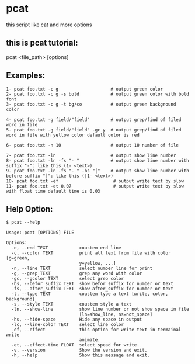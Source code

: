 # pcat
this script like cat and more options

## this is pcat tutorial:

pcat <file_path> [options]

## Examples:
    1- pcat foo.txt -c g                    # output green color
    2- pcat foo.txt -c g -s bold            # output green color with bold font
    3- pcat foo.txt -c g -t bg/co           # output green background color

    4- pcat foo.txt -g field/"field"        # output grep/find of filed word in file
    5- pcat foo.txt -g field/"field" -gc y  # output grep/find of filed word in file with yellow color default color is red
    
    6- pcat foo.txt -n 10                   # output 10 number of file
    
    7- pcat foo.txt -ln                     # output show line number
    8- pcat foo.txt -ln -fs "- "            # output show line number with suffix "-": like this (1- <text>)
    9- pcat foo.txt -ln -fs "- " -bs "│"    # output show line number with before suffix "│": like this (|1- <text>)
    10- pcat foo.txt -ef                     # output write text by slow
    11- pcat foo.txt -et 0.07                # output write text by slow with float time default time is 0.03

## Help Option:

    $ pcat --help

    Usage: pcat [OPTIONS] FILE

    Options:
      -e, --end TEXT            coustem end line
      -c, --color TEXT          print all text from file with color [g=green,
                                y=yellow, ...]
      -n, --line TEXT           select number line for print
      -g, --grep TEXT           grep any word with color
      -gc, --gcolor TEXT        select grep color
      -bs, --befor_suffix TEXT  show befor_suffix for number or text
      -fs, --after_suffix TEXT  show after_suffix for number or text
      -t, --type TEXT           coustem type a text [write, color, background]
      -s, --style TEXT          coustem style a text
      -ln, --show-line          show line number or not show space in file
                                [ln=show_line, ns=not_space]
      -hs, --hide-space         Hide any space in output
      -lc, --line-color TEXT    select line color
      -ef, --effect             this option for write text in termainal write
                                animate.
      -et, --effect-time FLOAT  select spead for write.
      -v, --version             Show the version and exit.
      -h, --help                Show this message and exit.
      
